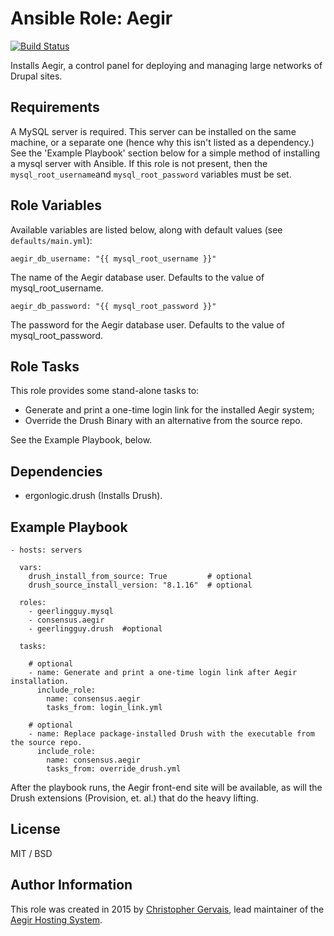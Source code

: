 # Ansible Role: Aegir

[![Build Status](https://travis-ci.org/ergonlogic/ansible-role-aegir.svg?branch=master)](https://travis-ci.org/ergonlogic/ansible-role-aegir)

Installs Aegir, a control panel for deploying and managing large networks of Drupal sites.

## Requirements

A MySQL server is required. This server can be installed on the same machine,
or a separate one (hence why this isn't listed as a dependency.) See the
'Example Playbook' section below for a simple method of installing a mysql
server with Ansible. If this role is not present, then the
`mysql_root_username`and `mysql_root_password` variables must be set.

## Role Variables

Available variables are listed below, along with default values (see `defaults/main.yml`):

    aegir_db_username: "{{ mysql_root_username }}"

The name of the Aegir database user. Defaults to the value of mysql_root_username.

    aegir_db_password: "{{ mysql_root_password }}"

The password for the Aegir database user. Defaults to the value of mysql_root_password.

## Role Tasks

This role provides some stand-alone tasks to:

* Generate and print a one-time login link for the installed Aegir system;
* Override the Drush Binary with an alternative from the source repo.

See the Example Playbook, below.

## Dependencies

- ergonlogic.drush (Installs Drush).

## Example Playbook

```
- hosts: servers

  vars:
    drush_install_from_source: True         # optional
    drush_source_install_version: "8.1.16"  # optional

  roles:
    - geerlingguy.mysql
    - consensus.aegir
    - geerlingguy.drush  #optional

  tasks: 

    # optional
    - name: Generate and print a one-time login link after Aegir installation.
      include_role:
        name: consensus.aegir
        tasks_from: login_link.yml

    # optional
    - name: Replace package-installed Drush with the executable from the source repo.
      include_role:
        name: consensus.aegir
        tasks_from: override_drush.yml
```

After the playbook runs, the Aegir front-end site will be available, as will
the Drush extensions (Provision, et. al.) that do the heavy lifting.

## License

MIT / BSD

## Author Information

This role was created in 2015 by [Christopher Gervais](http://ergonlogic.com/), lead maintainer of the [Aegir Hosting System](http://www.aegirproject.org).
